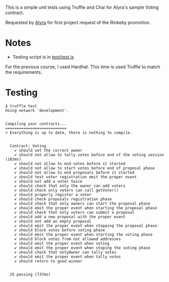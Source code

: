 This is a simple unit tests using Truffle and Chai for Alyra's sample Voting contract.

Requested by [Alyra](https://alyra.fr/) for first project request of the Rinkeby promotion.

# Notes

- Testing script is in [test/test.js]()

For the previous course, I used Hardhat.
This time is used Truffle to match the requirements.

# Testing

```console
$ truffle test
Using network 'development'.


Compiling your contracts...
===========================
> Everything is up to date, there is nothing to compile.


  Contract: Voting
    ✔ should set the correct owner
    ✔ should not allow to tally votes before end of the voting session (183ms)
    ✔ should not allow to end votes before it started
    ✔ should not allow to start votes before end of proposal phase
    ✔ should not allow to end proposals before it started
    ✔ should test voter registration emit the proper event
    ✔ should not add a voter twice
    ✔ should check that only the owner can add voters
    ✔ should check only voters can call getVoter()
    ✔ should properly register a voter
    ✔ should check proposals registration phase
    ✔ should check that only owners can start the proposal phase
    ✔ should emit the proper event when starting the proposal phase
    ✔ should check that only voters can submit a proposal
    ✔ should add a new proposal with the proper event
    ✔ should not add an empty proposal
    ✔ should emit the proper event when stopping the proposal phase
    ✔ should block votes before voting phase
    ✔ should emit the proper event when starting the voting phase
    ✔ should block votes from not allowed addresses
    ✔ should emit the proper event when voting
    ✔ should emit the proper event when stoping the voting phase
    ✔ should check that onlyOwner can tally votes
    ✔ should emit the proper event when tally votes
    ✔ should return to good winner


  25 passing (737ms)
```
